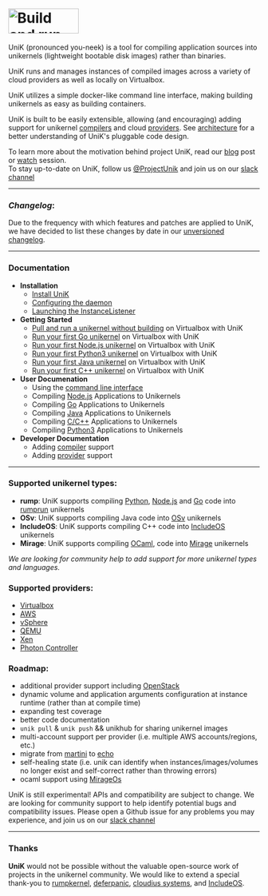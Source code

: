 # <img src="http://i.imgur.com/npkzp8l.png" alt="Build and run unikernels" width="141" height="50">

UniK (pronounced you-neek) is a tool for compiling application sources into unikernels (lightweight bootable disk images) rather than binaries.

UniK runs and manages instances of compiled images across a variety of cloud providers as well as locally on Virtualbox.

UniK utilizes a simple docker-like command line interface, making building unikernels as easy as building containers.

UniK is built to be easily extensible, allowing (and encouraging) adding support for unikernel [compilers](docs/compilers/README.md) and cloud [providers](docs/providers/README.md). See [architecture](docs/architecture.md) for a better understanding of UniK's pluggable code design.

To learn more about the motivation behind project UniK, read our [blog](https://github.com/emc-advanced-dev/unik/wiki/UniK:-Build-and-Run-Unikernels-with-Ease) post or [watch](https://www.youtube.com/watch?v=UC6p_xo1Rt4&list=PLhuMOCWn4P9gGrKEtCBKYpEl5BXGBCsQZ&index=19) session.<BR>
To stay up-to-date on UniK, follow us [@ProjectUnik](https://twitter.com/ProjectUniK) and join us on our [slack channel](http://project-unik.io)

---

### *Changelog*:

Due to the frequency with which features and patches are applied to UniK, we have decided to list these changes by date in our [unversioned changelog](docs/changelog.md).

---

### Documentation
- **Installation**
  - [Install UniK](docs/install.md)
  - [Configuring the daemon](docs/configure.md)
  - [Launching the InstanceListener](docs/instance_listener.md)
- **Getting Started**
  - [Pull and run a unikernel without building](docs/getting_started_pull.md) on Virtualbox with UniK
  - [Run your first Go unikernel](docs/getting_started.md) on Virtualbox with UniK
  - [Run your first Node.js unikernel](docs/getting_started_node.md) on Virtualbox with UniK
  - [Run your first Python3 unikernel](docs/getting_started_python3.md) on Virtualbox with UniK
  - [Run your first Java unikernel](docs/getting_started_java.md) on Virtualbox with UniK
  - [Run your first C++ unikernel](docs/getting_started_cpp.md) on Virtualbox with UniK
- **User Documenation**
  - Using the [command line interface](docs/cli.md)
  - Compiling [Node.js](docs/compilers/rump.md#nodejs) Applications to Unikernels
  - Compiling [Go](docs/compilers/rump.md#golang) Applications to Unikernels
  - Compiling [Java](docs/compilers/osv.md#java) Applications to Unikernels
  - Compiling [C/C++](docs/compilers/includeos.md) Applications to Unikernels
  - Compiling [Python3](docs/compilers/rump.md#python-3) Applications to Unikernels
- **Developer Documentation**
  - Adding [compiler](docs/compilers/README.md) support
  - Adding [provider](docs/providers/README.md) support

---

### Supported unikernel types:
* **rump**: UniK supports compiling [Python](docs/compilers/rump.md#python-3), [Node.js](docs/compilers/rump.md#nodejs) and [Go](docs/compilers/rump.md#golang) code into [rumprun](docs/compilers/rump.md) unikernels
* **OSv**: UniK supports compiling Java code into [OSv](http://osv.io/) unikernels
* **IncludeOS**: UniK supports compiling C++ code into [IncludeOS](https://github.com/hioa-cs/IncludeOS) unikernels
* **Mirage**: UniK supports compiling [OCaml](docs/compilers/mirage.md), code into [Mirage](https://mirage.io) unikernels

*We are looking for community help to add support for more unikernel types and languages.*

### Supported providers:
* [Virtualbox](docs/providers/virtualbox.md)
* [AWS](docs/providers/aws.md)
* [vSphere](docs/providers/vsphere.md)
* [QEMU](docs/providers/qemu.md)
* [Xen](docs/providers/xen.md)
* [Photon Controller](docs/providers/photon.md)

### Roadmap:
* additional provider support including [OpenStack](https://www.openstack.org/)
* dynamic volume and application arguments configuration at instance runtime (rather than at compile time)
* expanding test coverage
* better code documentation
* `unik pull` & `unik push` && unikhub for sharing unikernel images
* multi-account support per provider (i.e. multiple AWS accounts/regions, etc.)
* migrate from [martini](https://github.com/go-martini/martini) to [echo](https://github.com/labstack/echo)
* self-healing state (i.e. unik can identify when instances/images/volumes no longer exist and self-correct rather than throwing errors)
* ocaml support using [MirageOs](https://mirage.io/)

UniK is still experimental! APIs and compatibility are subject to change. We are looking for community support to help identify potential bugs and compatibility issues. Please open a Github issue for any problems you may experience, and join us on our [slack channel](http://project-unik.io)

---

### Thanks

**UniK** would not be possible without the valuable open-source work of projects in the unikernel community. We would like to extend a special thank-you to [rumpkernel](https://github.com/rumpkernel/), [deferpanic](https://github.com/deferpanic), [cloudius systems](https://github.com/cloudius-systems), and [IncludeOS](http://www.includeos.org/).

<!--(for contributors): push images: CONTAINERVER=0.1 for i in $(docker images | grep projectunik/ | awk '{print $1}'); do docker push $i:$CONTAINERVER; done-->
